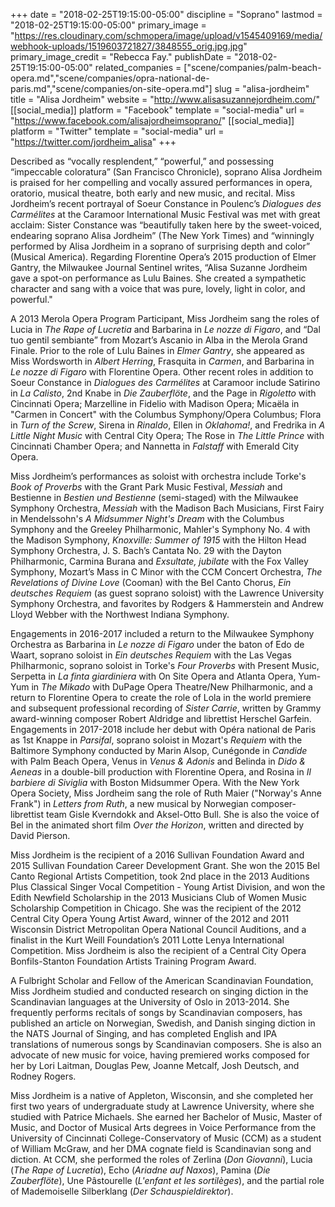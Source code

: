 +++
date = "2018-02-25T19:15:00-05:00"
discipline = "Soprano"
lastmod = "2018-02-25T19:15:00-05:00"
primary_image = "https://res.cloudinary.com/schmopera/image/upload/v1545409169/media/webhook-uploads/1519603721827/3848555_orig.jpg.jpg"
primary_image_credit = "Rebecca Fay."
publishDate = "2018-02-25T19:15:00-05:00"
related_companies = ["scene/companies/palm-beach-opera.md","scene/companies/opra-national-de-paris.md","scene/companies/on-site-opera.md"]
slug = "alisa-jordheim"
title = "Alisa Jordheim"
website = "http://www.alisasuzannejordheim.com/"
[[social_media]]
platform = "Facebook"
template = "social-media"
url = "https://www.facebook.com/alisajordheimsoprano/"
[[social_media]]
platform = "Twitter"
template = "social-media"
url = "https://twitter.com/jordheim_alisa"
+++

Described as “vocally resplendent,” “powerful,” and possessing “impeccable coloratura” (San Francisco Chronicle), soprano Alisa Jordheim is praised for her compelling and vocally assured performances in opera, oratorio, musical theatre, both early and new music, and recital. Miss Jordheim’s recent portrayal of Soeur Constance in Poulenc’s *Dialogues des Carmélites* at the Caramoor International Music Festival was met with great acclaim: Sister Constance was “beautifully taken here by the sweet-voiced, endearing soprano Alisa Jordheim” (The New York Times) and “winningly performed by Alisa Jordheim in a soprano of surprising depth and color” (Musical America). Regarding Florentine Opera’s 2015 production of Elmer Gantry, the Milwaukee Journal Sentinel writes, “Alisa Suzanne Jordheim gave a spot-on performance as Lulu Baines. She created a
sympathetic character and sang with a voice that was pure, lovely, light in color, and powerful."

A 2013 Merola Opera Program Participant, Miss Jordheim sang the roles of Lucia in *The Rape of Lucretia* and Barbarina in *Le nozze di Figaro*, and “Dal tuo gentil sembiante” from Mozart’s Ascanio in Alba in the Merola Grand Finale. Prior to the role of Lulu Baines in *Elmer Gantry*, she appeared as Miss Wordsworth in *Albert Herring*, Frasquita in *Carmen*, and Barbarina in *Le nozze di Figaro* with Florentine Opera. Other recent roles in addition to Soeur Constance in *Dialogues des Carmélites* at Caramoor include Satirino in *La Calisto*, 2nd Knabe in *Die Zauberflöte*, and the Page in *Rigoletto* with Cincinnati Opera;
Marzelline in Fidelio with Madison Opera; Micaëla in "Carmen in Concert" with the Columbus Symphony/Opera Columbus; Flora in *Turn of the Screw*, Sirena in *Rinaldo*, Ellen in *Oklahoma!*, and Fredrika in *A Little Night Music* with Central City Opera; The Rose in *The Little Prince* with Cincinnati Chamber Opera; and Nannetta in *Falstaff* with Emerald City Opera.

Miss Jordheim’s performances as soloist with orchestra include Torke's *Book of Proverbs* with the Grant Park Music Festival, *Messiah* and Bestienne in *Bestien und Bestienne* (semi-staged) with the Milwaukee Symphony Orchestra, *Messiah* with the Madison Bach Musicians, First Fairy in Mendelssohn's *A Midsummer Night's Dream* with the Columbus Symphony and the Greeley Philharmonic, Mahler's Symphony No. 4 with the Madison Symphony, *Knoxville: Summer of 1915* with the Hilton Head Symphony Orchestra, J. S. Bach’s Cantata No. 29 with the Dayton Philharmonic, Carmina Burana and *Exsultate, jubilate* with the Fox Valley Symphony, Mozart’s Mass in C Minor with the CCM Concert Orchestra, *The Revelations of Divine Love* (Cooman) with the Bel Canto Chorus, *Ein deutsches Requiem* (as guest soprano soloist) with the Lawrence University Symphony Orchestra, and favorites by Rodgers & Hammerstein and Andrew Lloyd Webber with the Northwest Indiana Symphony.

Engagements in 2016-2017 included a return to the Milwaukee Symphony Orchestra as Barbarina in *Le nozze di Figaro* under the baton of Edo de Waart, soprano soloist in *Ein deutsches Requiem* with the Las Vegas Philharmonic, soprano soloist in Torke's *Four Proverbs* with Present Music, Serpetta in *La finta giardiniera* with On Site Opera and Atlanta Opera, Yum-Yum in *The Mikado* with DuPage Opera Theatre/New Philharmonic, and a return to Florentine Opera to create the role of Lola in the world premiere and subsequent professional recording of *Sister Carrie*, written by Grammy award-winning composer Robert Aldridge and librettist Herschel Garfein. Engagements in 2017-2018 include her debut with Opéra national de Paris as 1st Knappe in *Parsifal*, soprano soloist in Mozart's *Requiem* with the Baltimore Symphony conducted by Marin Alsop, Cunégonde in *Candide* with Palm Beach Opera, Venus in *Venus & Adonis* and Belinda in *Dido & Aeneas* in a double-bill production with Florentine Opera, and Rosina in *Il barbiere di Siviglia* with Boston Midsummer Opera. With the New York Opera Society, Miss Jordheim sang the role of Ruth Maier ("Norway's Anne Frank") in *Letters from Ruth*, a new musical by Norwegian composer-librettist team Gisle Kverndokk and Aksel-Otto Bull. She is also the voice of Bel in the animated short film *Over the Horizon*, written and directed by David Pierson. 

Miss Jordheim is the recipient of a 2016 Sullivan Foundation Award and 2015 Sullivan Foundation Career Development Grant. She won the 2015 Bel Canto Regional Artists Competition, took 2nd place in the 2013 Auditions Plus Classical Singer Vocal Competition - Young Artist Division, and won the Edith Newfield Scholarship in the 2013 Musicians Club of Women
Music Scholarship Competition in Chicago. She was the recipient of the 2012 Central City Opera Young Artist Award, winner of the 2012 and 2011 Wisconsin District Metropolitan Opera National Council Auditions, and a finalist in the Kurt Weill Foundation’s 2011 Lotte Lenya International Competition. Miss Jordheim is also the recipient of a Central City Opera Bonfils-Stanton Foundation Artists Training Program Award. 

A Fulbright Scholar and Fellow of the American Scandinavian Foundation, Miss Jordheim studied and conducted research on singing diction in the Scandinavian languages at the University of Oslo in 2013-2014. She frequently performs recitals of songs by Scandinavian composers, has published an article on Norwegian, Swedish, and Danish singing diction in the NATS Journal of Singing, and has completed English and IPA translations of numerous songs by Scandinavian composers. She is also an advocate of new music for voice, having premiered works composed for her by Lori Laitman, Douglas Pew, Joanne Metcalf, Josh Deutsch, and Rodney Rogers.

Miss Jordheim is a native of Appleton, Wisconsin, and she completed her first two years of undergraduate study at Lawrence University, where she studied with Patrice Michaels. She earned her Bachelor of Music, Master of Music, and Doctor of Musical Arts degrees in Voice Performance from the University of Cincinnati College-Conservatory of Music (CCM) as a student of William McGraw, and her DMA cognate field is Scandinavian song and diction. At CCM, she performed the roles of Zerlina (*Don Giovanni*), Lucia (*The Rape of Lucretia*), Echo (*Ariadne auf Naxos*), Pamina (*Die Zauberflöte*), Une Pâstourelle (*L'enfant et les sortilèges*), and the partial role of Mademoiselle Silberklang (*Der Schauspieldirektor*).
